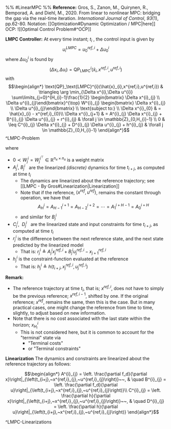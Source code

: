 %% #LinearMPC %%
**Reference:** Gros, S., Zanon, M., Quirynen, R., Bemporad, A. and Diehl, M., 2020. From linear to nonlinear MPC: bridging the gap via the real-time iteration. _International Journal of Control_, _93_(1), pp.62-80.
Notation: [[Optimization#Dynamic Optimization / MPC|here]]
OCP: ![[Optimal Control Problem#^OCP]]



**LMPC Controller:**
At every time instant; $t_{i}$ , the control input is given by $$u_{i}^{LMPC} = u^{ref,i}_{0} + \Delta u^{i}_{0}$$
where $\Delta u^{i}_{0}$ is found by $$(\Delta x_{i},\Delta u_{i}) = \text{QP}_\text{LMPC}^{i}(\hat{x}_{i},x^{ref,i},u^{ref,i})$$
with $$\begin{align*}
\text{QP}_\text{LMPC}^{i}(\hat{x}_{i},x^{ref,i},u^{ref,i}) & \triangleq
\arg \min_{\Delta x^{i},\Delta u^{i}} \sum\limits_{j=0}^{H_{i}-1}\frac{1}{2} \begin{bmatrix} \Delta x^{i}_{j} \\ \Delta u^{i}_{j}\end{bmatrix}^{\top} W^{i}_{j} \begin{bmatrix} \Delta x^{i}_{j} \\ \Delta u^{i}_{j}\end{bmatrix} \\
\text{subject to:} \\
\Delta x^{i}_{0} & =  \hat{x}_{i} - x^{ref,i}_{0}\\
\Delta x^{i}_{j+1} & = A^{i}_{j} \Delta x^{i}_{j} + B^{i}_{j} \Delta u^{i}_{j} + r^{i}_{j} & \forall j \in \mathbb{Z}_{0,H_{i}-1} \\
0 & \leq C^{i}_{j} \Delta x^{i}_{j} + D^{i}_{j} \Delta u^{i}_{j} + h^{i}_{j} & \forall j \in \mathbb{Z}_{0,H_{i}-1}
\end{align*}$$ ^LMPC-Problem

where 
- $0 \prec W^{i}_{j} = W^{i^{\top}}_{j} \in \mathbb{R}^{n_{x}\times n_{x}}$  is a weight matrix
- $A^{i}_{j},~ B^{i}_{j}~~$ are the linearized *(discrete)* dynamics for time $t_{i+j}$, as computed at time $t_{i}$
	- The dynamics are linearized about the reference trajectory; see [[LMPC - By Gros#Linearization|Linearization]]
	- Note that if the reference, $(x^{ref},u^{ref})$, remains the constant through operation, we have that $$A^{i}_{H} = A^{i+1}_{H-1} = A^{i+2}_{H-2} = \cdots = A^{i+H-1}_{1} = A^{i+H}_{0}$$
	- and similar for $B^{i}_{j}$
- $C^{i}_{j},~~D^{i}_{j}~~$ are the linearized state and input constraints for time $t_{i+j}$, as computed at time $t_{i}$
- $r^{i}_{j}$ is the difference between the next reference state, and the next state predicted by the linearized model
	- That is: $r^{i}_{j} \triangleq A^{i}_{j} x^{ref,i}_{j} + B^{i}_{j}u^{ref,i}_{j} - x^{ref,i}_{j+1}$
- $h^{i}_{j}$ is the constraint-function evaluated at the reference
	- That is: $h^{i}_{j} \triangleq h(t_{i+j},x^{ref,i}_{j},u^{ref,i}_{j})$

**Remark:**
- The reference trajectory at time $t_{i}$, that is; $x^{ref,i}$, does not have to simply be the previous reference; $x^{ref,i-1}$, shifted by one. If the original reference; $x^{ref}$, remains the same, then this is the case. But in many practical cases, one might change the reference from time to time, slightly, to adjust based on new information.
- Note that there is no cost associated with the last state within the horizon; $x^{i}_{H_{i}}$
	- This is not considered here, but it is common to account for the "terminal" state via
		- "Terminal costs"
		- or "Terminal constraints"


**Linearization**
The dynamics and constraints are linearized about the reference trajectory as follows:

$$\begin{align*}
A^{i}_{j} = \left. \frac{\partial f_d}{\partial x}\right|_{\left(t_{i+j},~x^{ref,i}_{j},~u^{ref,i}_{j}\right)}~~, & \quad B^{i}_{j} = \left. \frac{\partial f_d}{\partial u}\right|_{\left(t_{i+j},~x^{ref,i}_{j},~u^{ref,i}_{j}\right)}\\
C^{i}_{j} = \left. \frac{\partial h}{\partial x}\right|_{\left(t_{i+j},~x^{ref,i}_{j},~u^{ref,i}_{j}\right)}~~, & \quad D^{i}_{j} = \left. \frac{\partial h}{\partial u}\right|_{\left(t_{i+j},~x^{ref,i}_{j},~u^{ref,i}_{j}\right)}
\end{align*}$$

^LMPC-Linearizations

